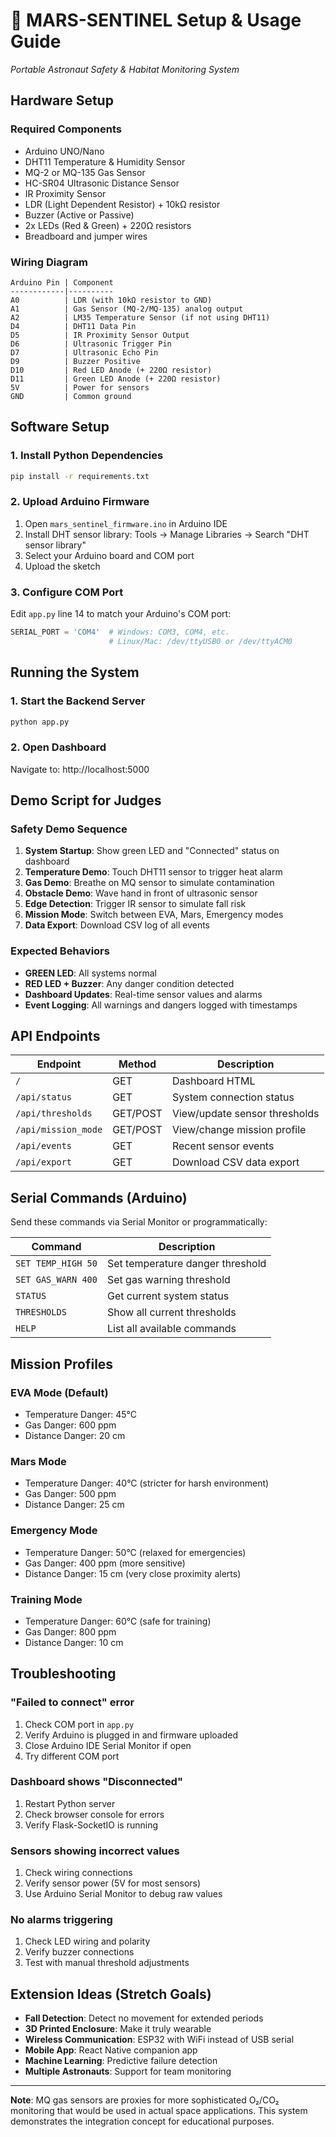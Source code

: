 # 🚀 MARS-SENTINEL Setup & Usage Guide
*Portable Astronaut Safety & Habitat Monitoring System*

## Hardware Setup

### Required Components
- Arduino UNO/Nano
- DHT11 Temperature & Humidity Sensor
- MQ-2 or MQ-135 Gas Sensor
- HC-SR04 Ultrasonic Distance Sensor
- IR Proximity Sensor
- LDR (Light Dependent Resistor) + 10kΩ resistor
- Buzzer (Active or Passive)
- 2x LEDs (Red & Green) + 220Ω resistors
- Breadboard and jumper wires

### Wiring Diagram
```
Arduino Pin | Component
------------|----------
A0          | LDR (with 10kΩ resistor to GND)
A1          | Gas Sensor (MQ-2/MQ-135) analog output
A2          | LM35 Temperature Sensor (if not using DHT11)
D4          | DHT11 Data Pin
D5          | IR Proximity Sensor Output
D6          | Ultrasonic Trigger Pin
D7          | Ultrasonic Echo Pin
D9          | Buzzer Positive
D10         | Red LED Anode (+ 220Ω resistor)
D11         | Green LED Anode (+ 220Ω resistor)
5V          | Power for sensors
GND         | Common ground
```

## Software Setup

### 1. Install Python Dependencies
```bash
pip install -r requirements.txt
```

### 2. Upload Arduino Firmware
1. Open `mars_sentinel_firmware.ino` in Arduino IDE
2. Install DHT sensor library: Tools → Manage Libraries → Search "DHT sensor library"
3. Select your Arduino board and COM port
4. Upload the sketch

### 3. Configure COM Port
Edit `app.py` line 14 to match your Arduino's COM port:
```python
SERIAL_PORT = 'COM4'  # Windows: COM3, COM4, etc.
                      # Linux/Mac: /dev/ttyUSB0 or /dev/ttyACM0
```

## Running the System

### 1. Start the Backend Server
```bash
python app.py
```

### 2. Open Dashboard
Navigate to: http://localhost:5000

## Demo Script for Judges

### Safety Demo Sequence
1. **System Startup**: Show green LED and "Connected" status on dashboard
2. **Temperature Demo**: Touch DHT11 sensor to trigger heat alarm
3. **Gas Demo**: Breathe on MQ sensor to simulate contamination
4. **Obstacle Demo**: Wave hand in front of ultrasonic sensor
5. **Edge Detection**: Trigger IR sensor to simulate fall risk
6. **Mission Mode**: Switch between EVA, Mars, Emergency modes
7. **Data Export**: Download CSV log of all events

### Expected Behaviors
- **GREEN LED**: All systems normal
- **RED LED + Buzzer**: Any danger condition detected
- **Dashboard Updates**: Real-time sensor values and alarms
- **Event Logging**: All warnings and dangers logged with timestamps

## API Endpoints

| Endpoint | Method | Description |
|----------|--------|-------------|
| `/` | GET | Dashboard HTML |
| `/api/status` | GET | System connection status |
| `/api/thresholds` | GET/POST | View/update sensor thresholds |
| `/api/mission_mode` | GET/POST | View/change mission profile |
| `/api/events` | GET | Recent sensor events |
| `/api/export` | GET | Download CSV data export |

## Serial Commands (Arduino)

Send these commands via Serial Monitor or programmatically:

| Command | Description |
|---------|-------------|
| `SET TEMP_HIGH 50` | Set temperature danger threshold |
| `SET GAS_WARN 400` | Set gas warning threshold |
| `STATUS` | Get current system status |
| `THRESHOLDS` | Show all current thresholds |
| `HELP` | List all available commands |

## Mission Profiles

### EVA Mode (Default)
- Temperature Danger: 45°C
- Gas Danger: 600 ppm
- Distance Danger: 20 cm

### Mars Mode
- Temperature Danger: 40°C (stricter for harsh environment)
- Gas Danger: 500 ppm
- Distance Danger: 25 cm

### Emergency Mode
- Temperature Danger: 50°C (relaxed for emergencies)
- Gas Danger: 400 ppm (more sensitive)
- Distance Danger: 15 cm (very close proximity alerts)

### Training Mode
- Temperature Danger: 60°C (safe for training)
- Gas Danger: 800 ppm
- Distance Danger: 10 cm

## Troubleshooting

### "Failed to connect" error
1. Check COM port in `app.py`
2. Verify Arduino is plugged in and firmware uploaded
3. Close Arduino IDE Serial Monitor if open
4. Try different COM port

### Dashboard shows "Disconnected"
1. Restart Python server
2. Check browser console for errors
3. Verify Flask-SocketIO is running

### Sensors showing incorrect values
1. Check wiring connections
2. Verify sensor power (5V for most sensors)
3. Use Arduino Serial Monitor to debug raw values

### No alarms triggering
1. Check LED wiring and polarity
2. Verify buzzer connections
3. Test with manual threshold adjustments

## Extension Ideas (Stretch Goals)

- **Fall Detection**: Detect no movement for extended periods
- **3D Printed Enclosure**: Make it truly wearable
- **Wireless Communication**: ESP32 with WiFi instead of USB serial
- **Mobile App**: React Native companion app
- **Machine Learning**: Predictive failure detection
- **Multiple Astronauts**: Support for team monitoring

---

**Note**: MQ gas sensors are proxies for more sophisticated O₂/CO₂ monitoring that would be used in actual space applications. This system demonstrates the integration concept for educational purposes.
